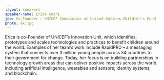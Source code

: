 ```yaml
---
layout: speakers
speaker-name: Erica Kochi
job: Co-Founder – UNICEF Innovation at United Nations Children's Fund (UNICEF)
photo: ek.jpg
---
```

Erica is co-Founder of UNICEF’s Innovation Unit, which identifies, prototypes and scales technologies and practices to benefit children around the world. Examples of her team’s work include RapidPRO – a messaging system that connects over 3 million young people across 34 countries to their government for change. Today, her focus is on building partnerships in technology growth areas that can deliver positive impacts across the world, including artificial intelligence, wearables and sensors; identity systems; and blockchain.
